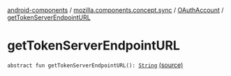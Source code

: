 [android-components](../../index.md) / [mozilla.components.concept.sync](../index.md) / [OAuthAccount](index.md) / [getTokenServerEndpointURL](./get-token-server-endpoint-u-r-l.md)

# getTokenServerEndpointURL

`abstract fun getTokenServerEndpointURL(): `[`String`](https://kotlinlang.org/api/latest/jvm/stdlib/kotlin/-string/index.html) [(source)](https://github.com/mozilla-mobile/android-components/blob/master/components/concept/sync/src/main/java/mozilla/components/concept/sync/OAuthAccount.kt#L45)